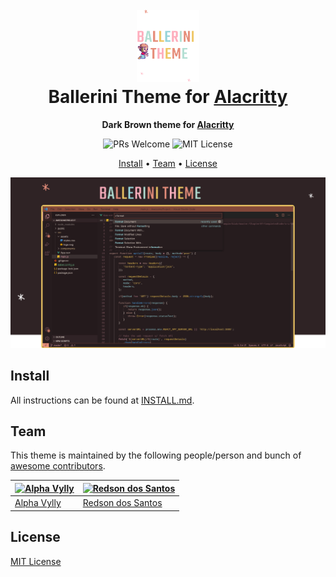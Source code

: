 <h1 align="center">
  <br>
  <img src="./icon.png" alt="Ballerini Theme Icon" width="100">
  <br>
  Ballerini Theme for <a href="https://github.com/alacritty/alacritty">Alacritty</a>
  <br>
</h1>

<p align="center">
  <strong>Dark Brown theme for <a href="https://github.com/alacritty/alacritty">Alacritty</a></strong>
</p>

<p align="center">
  <img src="https://img.shields.io/badge/PRs-welcome-orange" alt="PRs Welcome"/>

  <img src="https://img.shields.io/badge/MIT-License-orange" alt="MIT License"/>
</p>

<p align="center">
  <a href="#install">Install</a> •
  <a href="#team">Team</a> •
  <a href="#license">License</a>
</p>

<p align="center">
  <img src="./screenshot.png" alt="Ballerini Theme Screenshot for Alacritty">
</p>

## Install

All instructions can be found at [INSTALL.md](./INSTALL.md).

## Team

This theme is maintained by the following people/person and bunch of [awesome contributors](https://github.com/RedsonBr140/alacritty/graphs/contributors).

| [![Alpha Vylly](https://github.com/AlphaLawless.png?size=100)](https://github.com/AlphaLawless) | [![Redson dos Santos](https://github.com/RedsonBr140.png?size=100)](https://github.com/RedsonBr140)
| ----------------------------------------------------------------------------------------------- | ----------------------------------------------------------------------------------------------- |
| [Alpha Vylly](https://github.com/AlphaLawless) | [Redson dos Santos](https://github.com/RedsonBr140) |                                               |

## License

[MIT License](./LICENSE)
